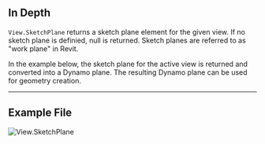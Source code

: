 ## In Depth
`View.SketchPlane` returns a sketch plane element for the given view. If no sketch plane is definied, null is returned. Sketch planes are referred to as "work plane" in Revit.

In the example below, the sketch plane for the active view is returned and converted into a Dynamo plane. The resulting Dynamo plane can be used for geometry creation.
___
## Example File

![View.SketchPlane](./Revit.Elements.Views.View.SketchPlane_img.jpg)